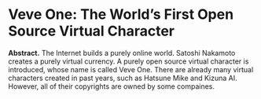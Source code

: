 # Veve One: The World’s First Open Source Virtual Character
**Abstract.** The Internet builds a purely online world. Satoshi Nakamoto creates a purely virtual currency. A purely open source virtual character is introduced, whose name is called Veve One. There are already many virtual characters created in past years, such as Hatsune Mike and Kizuna AI. However, all of their copyrights are owned by some compaines.
